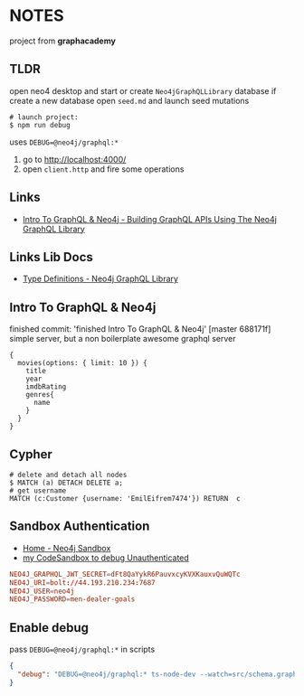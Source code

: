 # NOTES

project from **graphacademy**

## TLDR

open neo4 desktop and start or create `Neo4jGraphQLLibrary` database
if create a new database open `seed.md` and launch seed mutations

```shell
# launch project: 
$ npm run debug
```

uses `DEBUG=@neo4j/graphql:*`

1. go to <http://localhost:4000/>
2. open `client.http` and fire some operations

## Links

- [Intro To GraphQL &amp; Neo4j - Building GraphQL APIs Using The Neo4j GraphQL Library](https://neo4j.com/graphacademy/training-graphql-apis/01-graphql-apis-intro-to-graphql/)

## Links Lib Docs

- [Type Definitions - Neo4j GraphQL Library](https://neo4j.com/docs/graphql-manual/current/type-definitions/)

## Intro To GraphQL & Neo4j

finished commit: 'finished Intro To GraphQL & Neo4j'
[master 688171f]
simple server, but a non boilerplate awesome graphql server

```gql
{
  movies(options: { limit: 10 }) {
    title
    year
    imdbRating
    genres{
      name
    }
  }
}
```

## Cypher

```cypher
# delete and detach all nodes
$ MATCH (a) DETACH DELETE a;
# get username
MATCH (c:Customer {username: 'EmilEifrem7474'}) RETURN  c
```

## Sandbox Authentication

- [Home - Neo4j Sandbox](https://sandbox.neo4j.com/)
- [my CodeSandbox to debug Unauthenticated](https://codesandbox.io/s/affectionate-monad-ntd86)

```conf
NEO4J_GRAPHQL_JWT_SECRET=dFt8QaYykR6PauvxcyKVXKauxvQuWQTc
NEO4J_URI=bolt://44.193.210.234:7687
NEO4J_USER=neo4j
NEO4J_PASSWORD=men-dealer-goals
```

## Enable debug

pass `DEBUG=@neo4j/graphql:*` in scripts

```json
{
  "debug": "DEBUG=@neo4j/graphql:* ts-node-dev --watch=src/schema.graphql --respawn --debug --inspect=9226 -- src/main.ts"
}
```
